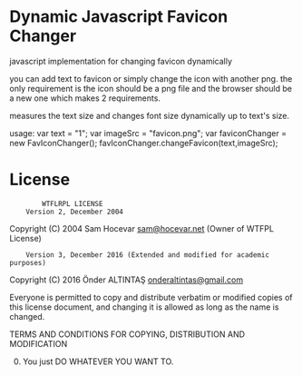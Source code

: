 # Dynamic Javascript Favicon Changer
javascript implementation for changing favicon dynamically

you can add text to favicon or simply change the icon with another png. the only requirement is the icon should be a png file and the browser should be a new one which makes 2 requirements. 

measures the text size and changes font size dynamically up to text's size. 

usage:
  var text = "1";
  var imageSrc = "favicon.png";
  var faviconChanger = new FavIconChanger();
  favIconChanger.changeFavicon(text,imageSrc);

# License
  
  			WTFLRPL LICENSE
		Version 2, December 2004
 Copyright (C) 2004 Sam Hocevar <sam@hocevar.net> (Owner of WTFPL License)

		Version 3, December 2016 (Extended and modified for academic purposes)
 Copyright (C) 2016 Önder ALTINTAŞ <onderaltintas@gmail.com>

 Everyone is permitted to copy and distribute verbatim or modified
 copies of this license document, and changing it is allowed as long
 as the name is changed.

   TERMS AND CONDITIONS FOR COPYING, DISTRIBUTION AND MODIFICATION

  0. You just DO WHATEVER YOU WANT TO.
